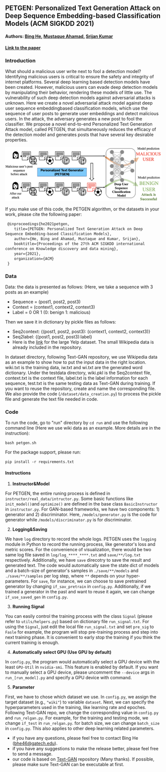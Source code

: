 ## PETGEN: Personalized Text Generation Attack on Deep Sequence Embedding-based Classification Models (ACM SIGKDD 2021)

#### Authors:  [Bing He](https://www.cc.gatech.edu/people/bing-he), [Mustaque Ahamad](https://www.cc.gatech.edu/~mustaq/), [Srijan Kumar](https://www.cc.gatech.edu/~srijan/)

#### [Link to the paper](https://www.cc.gatech.edu/~srijan/pubs/petgen-he-kdd2021.pdf)

### Introduction
What should a malicious user write next to fool a detection model?
Identifying malicious users is critical to ensure the safety and integrity
of internet platforms. Several deep learning based detection
models have been created. However, malicious users can evade deep
detection models by manipulating their behavior, rendering these
models of little use. The vulnerability of such deep detection models
against adversarial attacks is unknown. Here we create a novel
adversarial attack model against deep user sequence embeddingbased
classification models, which use the sequence of user posts
to generate user embeddings and detect malicious users. In the
attack, the adversary generates a new post to fool the classifier.
We propose a novel end-to-end Personalized Text Generation Attack
model, called PETGEN, that simultaneously reduces the efficacy
of the detection model and generates posts that have several key
desirable properties.

![PETGEN](./visual/attack-setting.png)


If you make use of this code, the PETGEN algorithm, or the datasets in your work, please cite the following paper:
```
 @inproceedings{he2021petgen,
	title={PETGEN: Personalized Text Generation Attack on Deep Sequence Embedding-based Classification Models},
	author={He, Bing and Ahamad, Mustaque and Kumar, Srijan},
	booktitle={Proceedings of the 27th ACM SIGKDD international conference on Knowledge discovery and data mining},
	year={2021},
	organization={ACM}
 }
```
### Data
Data: the data is presented as follows: (Here, we take a sequence with 3 posts as an example)
- Sequence = (post1, post2, post3)
- Context = (context1, context2, context3)
- Label = 0 OR 1 (0: benign 1: malicious)

Then we save it in dictionary by pickle files as follows:
- Seq2context: {(post1, post2, post3): (context1, context2, context3)}
- Seq2label: {(post1, post2, post3):label}
- Here is the [link](https://www.google.com/url?q=https%3A%2F%2Fwww.dropbox.com%2Fsh%2Fc7cazrvmgnq8q9s%2FAABNSroxV9CkPM88zUzhAan7a%3Fdl%3D0&sa=D&sntz=1&usg=AFQjCNGiDGaVZO4jBSB-We-5ySDief_mxw)
for the large Yelp dataset. The small Wikipedia data is already included in the repository.

In dataset directory, following Text-GAN repository, we use Wikipedia data
as an example to show how to put the input data in the right location.
wiki.txt is the training data, iw.txt and wi.txt are the generated word dictionary.
Under the testdata directory, wiki.pkl is the Seq2context file, context.txt is the 
context file, label.txt is the label information for each sequence,
test.txt is the same testing data as Text-GAN during training.
If you want to reuse the repository, create and name the corresponding file.
We also provide the code (`/dataset/data_creation.py`) to process the pickle file and generate the text file needed in code.


### Code

To run the code, go to "run" directory by `cd run` and use the following command line 
(Here we use wiki data as an example. More details are in the instruction):
```angular2html
bash petgen.sh
```
For the package support, please run: 
```angular2html
pip install -r requirements.txt
```
#### Instructions


1. **Instructor&Model**

For PETGEN, the entire runing process is defined in `instructor/real_data/intructor.py`. 
Some basic functions like `init_model()`and `optimize()` are defined in the base class `BasicInstructor` in `instructor.py`.
For GAN-based frameworks, we have two components: 1) generator and 2) discriminator.
Here, `/models/generator.py` is the code for generator while `/models/discriminator.py` is for discriminator.


2. **Logging&Saving**

We have `log` directory to record the whole logs. 
PETGEN uses the `logging` module in Python to record the running process, like generator's loss and metric scores. 
For the convenience of visualization, there would be two same log file saved in `log/log_****_****.txt` and `save/**/log.txt` respectively. 
Additionally, we have `save` direcotry to save the result and generated text.
The code would automatically save the state dict of models and a batch-size of generator's samples in `./save/**/models` and `./save/**/samples` per log step, 
where `**` depends on your hyper-parameters. 
For `save`, for instance, we can choose to save pretrained generator by changing `if_sav_pretrain` in `config.py`.
Additionally, if we trained a generator in the past and want to reuse it again, we can change `if_use_saved_gen` in `config.py`.

3. **Running Signal**

You can easily control the training process with the class `Signal` (please refer to `utils/helpers.py`) based on dictionary file `run_signal.txt`.
For using the `Signal`, just edit the local file `run_signal.txt` and set `pre_sig` to `Fasle` for example, the program will stop pre-training process and step into next training phase. 
It is convenient to early stop the training if you think the current training is enough.

4. **Automatically select GPU (Use GPU by default)**

In `config.py`, the program would automatically select a GPU device with the least `GPU-Util` in `nvidia-smi`. 
This feature is enabled by default. 
If you want to manually select a GPU device, please uncomment the `--device` args in `run_[run_model].py` and specify a GPU device with command.

5. **Parameter**

First, we have to chose which dataset we use. 
In `config.py`, we assign the target dataset (e.g., `"wiki"`) to variable `dataset`.
Next, we can specify the hyperparameters used in the training,
like learning rate and epoches. 
Following Text-GAN repo, 
we change the corresponding value in `config.py` and `run_relgan.py`. 
For example, for the training and testing mode, we change `if_test` in `run_relgan.py`.
for batch size, we can change `batch_size` in `config.py`. 
This also applies to other deep learning related parameters.

- if you have any questions, please feel free to contact Bing He (bhe46@gatech.edu).
- if you have any suggestions to make the release better, please feel free to send a message.
- our code is based on [Text-GAN](https://github.com/williamSYSU/TextGAN-PyTorch) repository (Many thanks). If possible, please make sure Text-GAN can be executable at first.
